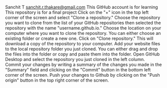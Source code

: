  Sanchit T
 sanchit.r.thakare@gmail.com
 This GitHub account is for learning
 This repository is for a final project
 Click on the "+" icon in the top left corner of the screen and select "Clone a repository." 
 Choose the repository you want to clone from the list of your GitHub repositories then selected the repository with the name "username.github.io."
 Choose the location on your computer where you want to clone the repository. You can either choose an existing folder or create a new one.
 Click on "Clone repository." This will download a copy of the repository to your computer.
 Add your website files to the local repository folder you just cloned. You can either drag and drop the files into the folder or copy and paste them into the folder.
 Open GitHub Desktop and select the repository you just cloned in the left column.
 Commit your changes by writing a summary of the changes you made in the "Summary" field and clicking on the "Commit" button in the bottom left corner of the screen.
 Push your changes to Github by clicking on the "Push origin" button in the top right corner of the screen.


